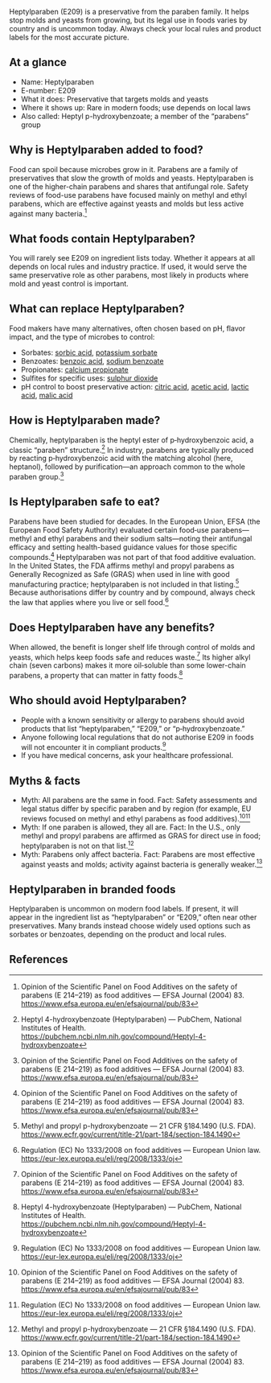 Heptylparaben (E209) is a preservative from the paraben family. It helps stop molds and yeasts from growing, but its legal use in foods varies by country and is uncommon today. Always check your local rules and product labels for the most accurate picture.
<!--more-->

## At a glance
- Name: Heptylparaben
- E-number: E209
- What it does: Preservative that targets molds and yeasts
- Where it shows up: Rare in modern foods; use depends on local laws
- Also called: Heptyl p-hydroxybenzoate; a member of the “parabens” group

## Why is Heptylparaben added to food?
Food can spoil because microbes grow in it. Parabens are a family of preservatives that slow the growth of molds and yeasts. Heptylparaben is one of the higher-chain parabens and shares that antifungal role. Safety reviews of food-use parabens have focused mainly on methyl and ethyl parabens, which are effective against yeasts and molds but less active against many bacteria.[^1]

## What foods contain Heptylparaben?
You will rarely see E209 on ingredient lists today. Whether it appears at all depends on local rules and industry practice. If used, it would serve the same preservative role as other parabens, most likely in products where mold and yeast control is important.

## What can replace Heptylparaben?
Food makers have many alternatives, often chosen based on pH, flavor impact, and the type of microbes to control:
- Sorbates: [sorbic acid](/e200-sorbic-acid), [potassium sorbate](/e202-potassium-sorbate)
- Benzoates: [benzoic acid](/e210-benzoic-acid), [sodium benzoate](/e211-sodium-benzoate)
- Propionates: [calcium propionate](/e282-calcium-propionate)
- Sulfites for specific uses: [sulphur dioxide](/e220-sulphur-dioxide)
- pH control to boost preservative action: [citric acid](/e330-citric-acid), [acetic acid](/e260-acetic-acid), [lactic acid](/e270-lactic-acid), [malic acid](/e296-malic-acid)

## How is Heptylparaben made?
Chemically, heptylparaben is the heptyl ester of p‑hydroxybenzoic acid, a classic “paraben” structure.[^4] In industry, parabens are typically produced by reacting p‑hydroxybenzoic acid with the matching alcohol (here, heptanol), followed by purification—an approach common to the whole paraben group.[^1]

## Is Heptylparaben safe to eat?
Parabens have been studied for decades. In the European Union, EFSA (the European Food Safety Authority) evaluated certain food‑use parabens—methyl and ethyl parabens and their sodium salts—noting their antifungal efficacy and setting health-based guidance values for those specific compounds.[^1] Heptylparaben was not part of that food additive evaluation. In the United States, the FDA affirms methyl and propyl parabens as Generally Recognized as Safe (GRAS) when used in line with good manufacturing practice; heptylparaben is not included in that listing.[^2] Because authorisations differ by country and by compound, always check the law that applies where you live or sell food.[^3]

## Does Heptylparaben have any benefits?
When allowed, the benefit is longer shelf life through control of molds and yeasts, which helps keep foods safe and reduces waste.[^1] Its higher alkyl chain (seven carbons) makes it more oil‑soluble than some lower-chain parabens, a property that can matter in fatty foods.[^4]

## Who should avoid Heptylparaben?
- People with a known sensitivity or allergy to parabens should avoid products that list “heptylparaben,” “E209,” or “p‑hydroxybenzoate.”
- Anyone following local regulations that do not authorise E209 in foods will not encounter it in compliant products.[^3]
- If you have medical concerns, ask your healthcare professional.

## Myths & facts
- Myth: All parabens are the same in food.
  Fact: Safety assessments and legal status differ by specific paraben and by region (for example, EU reviews focused on methyl and ethyl parabens as food additives).[^1][^3]
- Myth: If one paraben is allowed, they all are.
  Fact: In the U.S., only methyl and propyl parabens are affirmed as GRAS for direct use in food; heptylparaben is not on that list.[^2]
- Myth: Parabens only affect bacteria.
  Fact: Parabens are most effective against yeasts and molds; activity against bacteria is generally weaker.[^1]

## Heptylparaben in branded foods
Heptylparaben is uncommon on modern food labels. If present, it will appear in the ingredient list as “heptylparaben” or “E209,” often near other preservatives. Many brands instead choose widely used options such as sorbates or benzoates, depending on the product and local rules.

## References
[^1]: Opinion of the Scientific Panel on Food Additives on the safety of parabens (E 214–219) as food additives — EFSA Journal (2004) 83. https://www.efsa.europa.eu/en/efsajournal/pub/83
[^2]: Methyl and propyl p-hydroxybenzoate — 21 CFR §184.1490 (U.S. FDA). https://www.ecfr.gov/current/title-21/part-184/section-184.1490
[^3]: Regulation (EC) No 1333/2008 on food additives — European Union law. https://eur-lex.europa.eu/eli/reg/2008/1333/oj
[^4]: Heptyl 4-hydroxybenzoate (Heptylparaben) — PubChem, National Institutes of Health. https://pubchem.ncbi.nlm.nih.gov/compound/Heptyl-4-hydroxybenzoate
